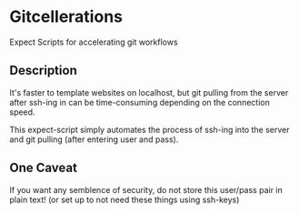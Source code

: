 Gitcellerations
===============

Expect Scripts for accelerating git workflows


## Description

It's faster to template websites on localhost, but git pulling from the server after ssh-ing in can be time-consuming depending on the connection speed.

This expect-script simply automates the process of ssh-ing into the server and git pulling (after entering user and pass).


## One Caveat
If you want any semblence of security, do not store this user/pass pair in plain text! (or set up to not need these things using ssh-keys)
